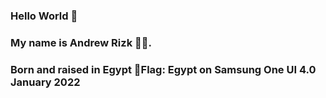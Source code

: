 ### Hello World 👋
### My name is Andrew Rizk 🙋‍♂️.
### Born and raised in Egypt 🐪Flag: Egypt on Samsung One UI 4.0 January 2022



